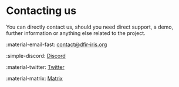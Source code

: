 # Contacting us 

You can directly contact us, should you need direct support, a demo, further information or anything else related to the project. 

:material-email-fast: [contact@dfir-iris.org](mailto:contact@dfir-iris.org)

:simple-discord: [Discord](https://discord.gg/76tM6QUJza) 

:material-twitter: [Twitter](https://twitter.com/dfir_iris)

:material-matrix: [Matrix](https://matrix.to/#/#dfir-iris:matrix.org)